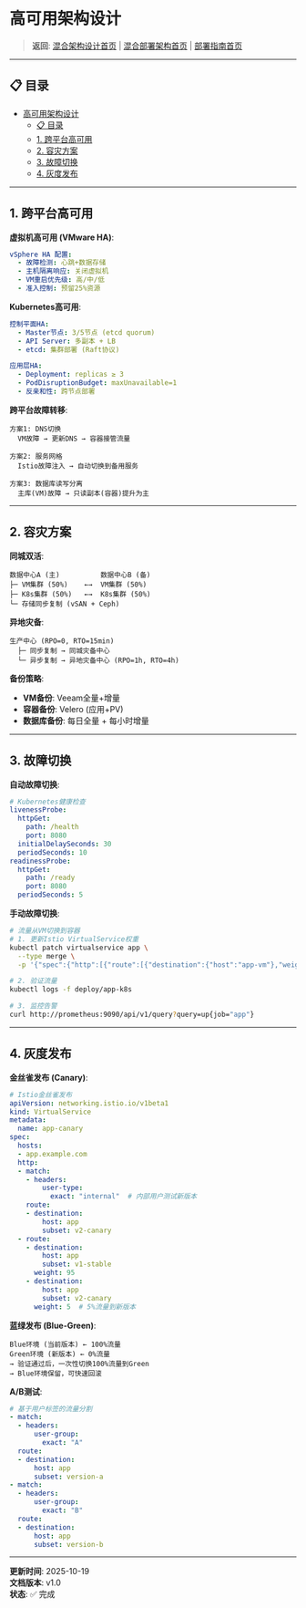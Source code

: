 # 高可用架构设计

> **返回**: [混合架构设计首页](README.md) | [混合部署架构首页](../README.md) | [部署指南首页](../../00_索引导航/README.md)

---

## 📋 目录

- [高可用架构设计](#高可用架构设计)
  - [📋 目录](#-目录)
  - [1. 跨平台高可用](#1-跨平台高可用)
  - [2. 容灾方案](#2-容灾方案)
  - [3. 故障切换](#3-故障切换)
  - [4. 灰度发布](#4-灰度发布)

---

## 1. 跨平台高可用

**虚拟机高可用 (VMware HA)**:

```yaml
vSphere HA 配置:
  - 故障检测: 心跳+数据存储
  - 主机隔离响应: 关闭虚拟机
  - VM重启优先级: 高/中/低
  - 准入控制: 预留25%资源
```

**Kubernetes高可用**:

```yaml
控制平面HA:
  - Master节点: 3/5节点 (etcd quorum)
  - API Server: 多副本 + LB
  - etcd: 集群部署 (Raft协议)

应用层HA:
  - Deployment: replicas ≥ 3
  - PodDisruptionBudget: maxUnavailable=1
  - 反亲和性: 跨节点部署
```

**跨平台故障转移**:

```text
方案1: DNS切换
  VM故障 → 更新DNS → 容器接管流量

方案2: 服务网格
  Istio故障注入 → 自动切换到备用服务

方案3: 数据库读写分离
  主库(VM)故障 → 只读副本(容器)提升为主
```

---

## 2. 容灾方案

**同城双活**:

```text
数据中心A (主)          数据中心B (备)
├─ VM集群 (50%)    ←→  VM集群 (50%)
├─ K8s集群 (50%)   ←→  K8s集群 (50%)
└─ 存储同步复制 (vSAN + Ceph)
```

**异地灾备**:

```text
生产中心 (RPO=0, RTO=15min)
  ├─ 同步复制 → 同城灾备中心
  └─ 异步复制 → 异地灾备中心 (RPO=1h, RTO=4h)
```

**备份策略**:

- **VM备份**: Veeam全量+增量
- **容器备份**: Velero (应用+PV)
- **数据库备份**: 每日全量 + 每小时增量

---

## 3. 故障切换

**自动故障切换**:

```yaml
# Kubernetes健康检查
livenessProbe:
  httpGet:
    path: /health
    port: 8080
  initialDelaySeconds: 30
  periodSeconds: 10
readinessProbe:
  httpGet:
    path: /ready
    port: 8080
  periodSeconds: 5
```

**手动故障切换**:

```bash
# 流量从VM切换到容器
# 1. 更新Istio VirtualService权重
kubectl patch virtualservice app \
  --type merge \
  -p '{"spec":{"http":[{"route":[{"destination":{"host":"app-vm"},"weight":0},{"destination":{"host":"app-k8s"},"weight":100}]}]}}'

# 2. 验证流量
kubectl logs -f deploy/app-k8s

# 3. 监控告警
curl http://prometheus:9090/api/v1/query?query=up{job="app"}
```

---

## 4. 灰度发布

**金丝雀发布 (Canary)**:

```yaml
# Istio金丝雀发布
apiVersion: networking.istio.io/v1beta1
kind: VirtualService
metadata:
  name: app-canary
spec:
  hosts:
  - app.example.com
  http:
  - match:
    - headers:
        user-type:
          exact: "internal"  # 内部用户测试新版本
    route:
    - destination:
        host: app
        subset: v2-canary
  - route:
    - destination:
        host: app
        subset: v1-stable
      weight: 95
    - destination:
        host: app
        subset: v2-canary
      weight: 5  # 5%流量到新版本
```

**蓝绿发布 (Blue-Green)**:

```text
Blue环境 (当前版本) ← 100%流量
Green环境 (新版本) ← 0%流量
→ 验证通过后，一次性切换100%流量到Green
→ Blue环境保留，可快速回滚
```

**A/B测试**:

```yaml
# 基于用户标签的流量分割
- match:
  - headers:
      user-group:
        exact: "A"
  route:
  - destination:
      host: app
      subset: version-a
- match:
  - headers:
      user-group:
        exact: "B"
  route:
  - destination:
      host: app
      subset: version-b
```

---

**更新时间**: 2025-10-19  
**文档版本**: v1.0  
**状态**: ✅ 完成

